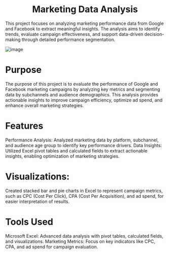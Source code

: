 <h1 align="center"> Marketing Data Analysis </h1>

This project focuses on analyzing marketing performance data from Google and Facebook to extract meaningful insights.
The analysis aims to identify trends, evaluate campaign effectiveness, and support data-driven decision-making
through detailed performance segmentation.

![image](https://github.com/user-attachments/assets/8d91c40a-052e-40fa-941d-24459d57cbc4)

# Purpose
The purpose of this project is to evaluate the performance of Google and Facebook marketing campaigns by
analyzing key metrics and segmenting data by subchannels and audience demographics.
This analysis provides actionable insights to improve campaign efficiency,
optimize ad spend, and enhance overall marketing strategies.

# Features
Performance Analysis: Analyzed marketing data by platform, subchannel, and audience age group to identify key performance drivers.
Data Insights: Utilized Excel pivot tables and calculated fields to extract actionable insights,
enabling optimization of marketing strategies.

# Visualizations:
Created stacked bar and pie charts in Excel to represent campaign metrics,
such as CPC (Cost Per Click), CPA (Cost Per Acquisition), and ad spend, for easier interpretation of results.

# Tools Used
Microsoft Excel: Advanced data analysis with pivot tables, calculated fields, and visualizations.
Marketing Metrics: Focus on key indicators like CPC, CPA, and ad spend for campaign evaluation.

